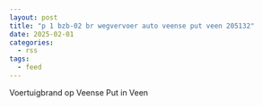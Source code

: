```yaml
---
layout: post
title: "p 1 bzb-02 br wegvervoer auto veense put veen 205132"
date: 2025-02-01
categories: 
  - rss
tags: 
  - feed
---
```


Voertuigbrand op Veense Put in Veen
